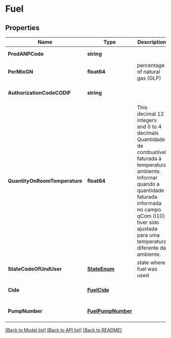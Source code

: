# Fuel

## Properties
Name | Type | Description | Notes
------------ | ------------- | ------------- | -------------
**ProdANPCode** | **string** |  | [default to null]
**PerMixGN** | **float64** | percentage of natural gas (GLP) | [optional] [default to null]
**AuthorizationCodeCODIF** | **string** |  | [optional] [default to null]
**QuantityOnRoomTemperature** | **float64** | This decimal 12 integers and 0 to 4 decimals Quantidade de combustível faturada à temperatura ambiente. Informar quando a quantidade faturada informada no campo qCom (I10) tiver sido ajustada para uma temperatura diferente da ambiente.  | [optional] [default to null]
**StateCodeOfUndUser** | [**StateEnum**](StateEnum.md) | state where fuel was used | [default to null]
**Cide** | [**FuelCide**](Fuel_cide.md) |  | [optional] [default to null]
**PumpNumber** | [**FuelPumpNumber**](Fuel_pumpNumber.md) |  | [optional] [default to null]

[[Back to Model list]](../README.md#documentation-for-models) [[Back to API list]](../README.md#documentation-for-api-endpoints) [[Back to README]](../README.md)



